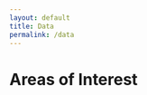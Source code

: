 ```yaml
---
layout: default
title: Data
permalink: /data
---
```


<head>
  <link rel="stylesheet" href="https://unpkg.com/leaflet@1.7.1/dist/leaflet.css" />
  <script src="https://unpkg.com/leaflet@1.7.1/dist/leaflet.js"></script>
</head>

# Areas of Interest

<div id="mapid" style="height: 400px;"></div>

<script>
  // Initialize the map
  var map = L.map('mapid').setView([39.8283, 98.5795], 13);

  // Add OpenStreetMap tiles
  L.tileLayer('https://{s}.tile.openstreetmap.org/{z}/{x}/{y}.png', {
    attribution: '&copy; <a href="https://www.openstreetmap.org/copyright">OpenStreetMap</a> contributors'
  }).addTo(map);

  // Add a marker at a specific location
  L.marker([37.9161, 85.9562]).addTo(map)
    .bindPopup("<b>Fort Knox, KY</b><br>Hispanic/Latino: 25.1%")
    .openPopup();
</script>
